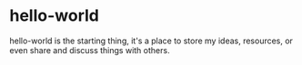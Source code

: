 # hello-world
hello-world is the starting thing, it's a place to store my ideas, resources, or even share and discuss things with others.

